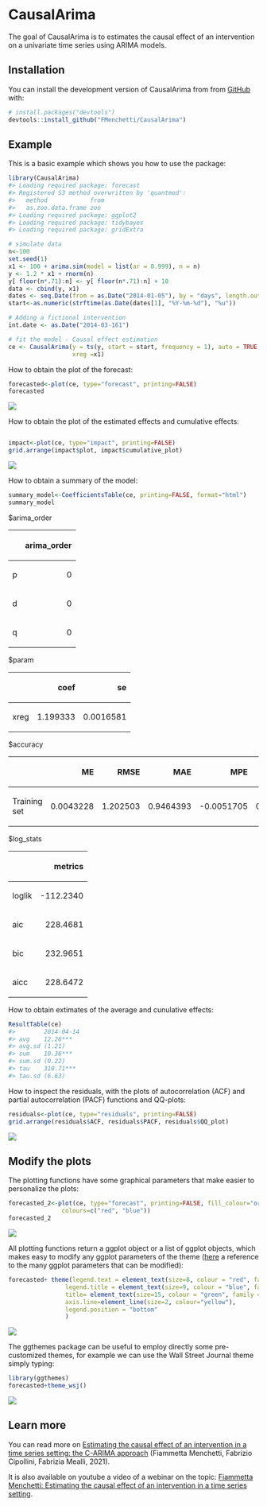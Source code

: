 
<!-- README.md is generated from README.Rmd. Please edit that file -->

# CausalArima

<!-- badges: start -->

<!-- badges: end -->

The goal of CausalArima is to estimates the causal effect of an
intervention on a univariate time series using ARIMA models.

## Installation

<!-- You can install the released version of CausalArima from [CRAN](https://CRAN.R-project.org) with: -->

<!-- ``` r -->

<!-- install.packages("CausalArima") -->

<!-- ``` -->

You can install the development version of CausalArima from from
[GitHub](https://github.com/) with:

``` r
# install.packages("devtools")
devtools::install_github("FMenchetti/CausalArima")
```

## Example

This is a basic example which shows you how to use the package:

``` r
library(CausalArima)
#> Loading required package: forecast
#> Registered S3 method overwritten by 'quantmod':
#>   method            from
#>   as.zoo.data.frame zoo
#> Loading required package: ggplot2
#> Loading required package: tidybayes
#> Loading required package: gridExtra

# simulate data
n<-100
set.seed(1)
x1 <- 100 + arima.sim(model = list(ar = 0.999), n = n)
y <- 1.2 * x1 + rnorm(n)
y[ floor(n*.71):n] <- y[ floor(n*.71):n] + 10
data <- cbind(y, x1)
dates <- seq.Date(from = as.Date("2014-01-05"), by = "days", length.out = n)
start<-as.numeric(strftime(as.Date(dates[1], "%Y-%m-%d"), "%u"))

# Adding a fictional intervention
int.date <- as.Date("2014-03-161")

# fit the model - Causal effect estimation
ce <- CausalArima(y = ts(y, start = start, frequency = 1), auto = TRUE, ic = "aicc", dates = dates, int.date = int.date,
                  xreg =x1)
```

How to obtain the plot of the forecast:

``` r
forecasted<-plot(ce, type="forecast", printing=FALSE)
forecasted
```

![](man/figures/README-unnamed-chunk-2-1.png)<!-- -->

How to obtain the plot of the estimated effects and cumulative effects:

``` r

impact<-plot(ce, type="impact", printing=FALSE)
grid.arrange(impact$plot, impact$cumulative_plot)
```

![](man/figures/README-unnamed-chunk-3-1.png)<!-- -->

How to obtain a summary of the model:

``` r
summary_model<-CoefficientsTable(ce, printing=FALSE, format="html")
summary_model
```

$arima\_order

<table>

<thead>

<tr>

<th style="text-align:left;">

</th>

<th style="text-align:right;">

arima\_order

</th>

</tr>

</thead>

<tbody>

<tr>

<td style="text-align:left;">

p

</td>

<td style="text-align:right;">

0

</td>

</tr>

<tr>

<td style="text-align:left;">

d

</td>

<td style="text-align:right;">

0

</td>

</tr>

<tr>

<td style="text-align:left;">

q

</td>

<td style="text-align:right;">

0

</td>

</tr>

</tbody>

</table>

$param

<table>

<thead>

<tr>

<th style="text-align:left;">

</th>

<th style="text-align:right;">

coef

</th>

<th style="text-align:right;">

se

</th>

</tr>

</thead>

<tbody>

<tr>

<td style="text-align:left;">

xreg

</td>

<td style="text-align:right;">

1.199333

</td>

<td style="text-align:right;">

0.0016581

</td>

</tr>

</tbody>

</table>

$accuracy

<table>

<thead>

<tr>

<th style="text-align:left;">

</th>

<th style="text-align:right;">

ME

</th>

<th style="text-align:right;">

RMSE

</th>

<th style="text-align:right;">

MAE

</th>

<th style="text-align:right;">

MPE

</th>

<th style="text-align:right;">

MAPE

</th>

<th style="text-align:right;">

MASE

</th>

<th style="text-align:right;">

ACF1

</th>

</tr>

</thead>

<tbody>

<tr>

<td style="text-align:left;">

Training set

</td>

<td style="text-align:right;">

0.0043228

</td>

<td style="text-align:right;">

1.202503

</td>

<td style="text-align:right;">

0.9464393

</td>

<td style="text-align:right;">

\-0.0051705

</td>

<td style="text-align:right;">

0.9072633

</td>

<td style="text-align:right;">

0.5734012

</td>

<td style="text-align:right;">

0.1407503

</td>

</tr>

</tbody>

</table>

$log\_stats

<table>

<thead>

<tr>

<th style="text-align:left;">

</th>

<th style="text-align:right;">

metrics

</th>

</tr>

</thead>

<tbody>

<tr>

<td style="text-align:left;">

loglik

</td>

<td style="text-align:right;">

\-112.2340

</td>

</tr>

<tr>

<td style="text-align:left;">

aic

</td>

<td style="text-align:right;">

228.4681

</td>

</tr>

<tr>

<td style="text-align:left;">

bic

</td>

<td style="text-align:right;">

232.9651

</td>

</tr>

<tr>

<td style="text-align:left;">

aicc

</td>

<td style="text-align:right;">

228.6472

</td>

</tr>

</tbody>

</table>

How to obtain extimates of the average and cunulative effects:

``` r
ResultTable(ce)
#>        2014-04-14
#> avg    12.26***  
#> avg.sd (1.21)    
#> sum    10.36***  
#> sum.sd (0.22)    
#> tau    310.71*** 
#> tau.sd (6.63)
```

How to inspect the residuals, with the plots of autocorrelation (ACF)
and partial autocorrelation (PACF) functions and QQ-plots:

``` r
residuals<-plot(ce, type="residuals", printing=FALSE)
grid.arrange(residuals$ACF, residuals$PACF, residuals$QQ_plot)
```

![](man/figures/README-unnamed-chunk-6-1.png)<!-- -->

## Modify the plots

The plotting functions have some graphical parameters that make easier
to personalize the plots:

``` r
forecasted_2<-plot(ce, type="forecast", printing=FALSE, fill_colour="orange",
               colours=c("red", "blue"))
forecasted_2
```

![](man/figures/README-unnamed-chunk-7-1.png)<!-- -->

All plotting functions return a ggplot object or a list of ggplot
objects, which makes easy to modify any ggplot parameters of the theme
([here](https://ggplot2.tidyverse.org/reference/theme.html) a reference
to the many ggplot parameters that can be modified):

``` r
forecasted+ theme(legend.text = element_text(size=8, colour = "red", family ="mono"),
                legend.title = element_text(size=9, colour = "blue", family ="sans"),
                title= element_text(size=15, colour = "green", family ="serif"),
                axis.line=element_line(size=2, colour="yellow"),
                legend.position = "bottom"
                )
```

![](man/figures/README-unnamed-chunk-8-1.png)<!-- -->

The ggthemes package can be useful to employ directly some
pre-customized themes, for example we can use the Wall Street Journal
theme simply typing:

``` r
library(ggthemes)
forecasted+theme_wsj()
```

![](man/figures/README-unnamed-chunk-9-1.png)<!-- -->

## Learn more

You can read more on [Estimating the causal effect of an intervention in
a time series setting: the C-ARIMA
approach](https://arxiv.org/abs/2103.06740) (Fiammetta Menchetti,
Fabrizio Cipollini, Fabrizia Mealli, 2021).

It is also available on youtube a video of a webinar on the topic:
[Fiammetta Menchetti: Estimating the causal effect of an intervention in
a time series setting](https://www.youtube.com/watch?v=RjMEtv3C5S0).
